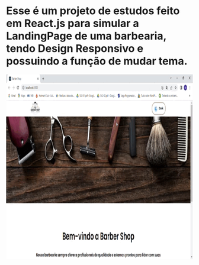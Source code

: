 # Esse é um projeto de estudos feito em React.js para simular a LandingPage de uma barbearia, tendo Design Responsivo e possuindo a função de mudar tema.

<p>
  <img height="500" src="./public/assets/Barber Shop - Google Chrome 2023-07-21 18-32-31.gif">
</p>